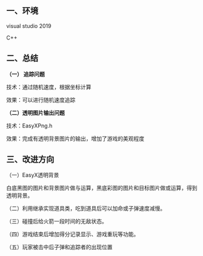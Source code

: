 ## 一、环境

visual studio 2019

C++

## 二、总结

**（一） 追踪问题**

技术：通过随机速度，根据坐标计算

效果：可以进行随机速度追踪

**（二）透明图片输出问题**

技术：EasyXPng.h

效果：完成有透明背景图片的输出，增加了游戏的美观程度

## 三、改进方向

（一）EasyX透明背景

白底黑图的图片和背景图片做与运算，黑底彩图的图片和目标图片做或运算，得到透明背景。

（二）利用继承实现道具类，吃到道具后可以加命或子弹速度减慢。

（三）碰撞后给火箭一段时间的无敌状态。

（四）游戏结束后增加得分记录显示、游戏重玩等功能。

（五）玩家被击中后子弹和追踪者的出现位置

